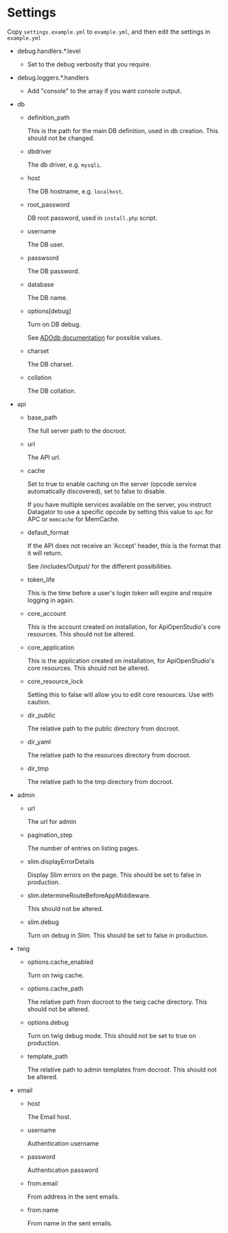 Settings
========

Copy ```settings.example.yml``` to ```example.yml```, and then edit the settings in ```example.yml```

- debug.handlers.*.level

    - Set to the debug verbosity that you require.

- debug.loggers.*.handlers

    - Add "console" to the array if you want console output.

- db

    - definition_path

        This is the path for the main DB definition, used in db creation. This should not be changed.

    - dbdriver

        The db driver, e.g. ```mysqli```.

    - host

        The DB hostname, e.g. ```localhost```.

    - root_password

        DB root password, used in ```install.php``` script.

    - username

        The DB user.

    - passwsord

        The DB password.

    - database

        The DB name.

    - options[debug]

        Turn on DB debug.
        
        See [ADOdb documentation](http://phplens.com/lens/adodb/docs-adodb.htm) for possible values.

    - charset

        The DB charset.

    - collation

        The DB collation.

- api

    - base_path

        The full server path to the docroot.

    - url

        The API url.

    - cache

        Set to true to enable caching on the server (opcode service automatically discovered), set to false to disable.
        
        If you have multiple services available on the server, you instruct Datagator to use a specific opcode by setting this value to ```apc``` for APC or ```memcache``` for MemCache.

    - default_format

        If the API does not receive an 'Accept' header, this is the format that it will return.
        
        See /includes/Output/ for the different possibilities.

    - token_life

        This is the time before a user's login token will expire and require logging in again.

    - core_account

        This is the account created on installation, for ApiOpenStudio's core resources. This should not be altered.

    - core_application

        This is the application created on installation, for ApiOpenStudio's core resources. This should not be altered.

    - core_resource_lock

        Setting this to false will allow you to edit core resources. Use with caution.

    - dir_public

        The relative path to the public directory from docroot.

    - dir_yaml

        The relative path to the resources directory from docroot.

    - dir_tmp

        The relative path to the tmp directory from docroot.

- admin

    - url

        The url for admin

    - pagination_step

        The number of entries on listing pages.

    - slim.displayErrorDetails

        Display Slim errors on the page. This should be set to false in production.

    - slim.determineRouteBeforeAppMiddleware.

        This should not be altered.

    - slim.debug

        Turn on debug in Slim. This should be set to false in production.

- twig

    - options.cache_enabled

        Turn on twig cache.

    - options.cache_path

        The relative path from docroot to the twig cache directory. This should not be altered.

    - options.debug

        Turn on twig debug mode. This should not be set to true on production.

    - template_path

        The relative path to admin templates from docroot. This should not be altered.

- email

    -   host
        
        The Email host.
        
    - username
    
        Authentication username
        
    - password
    
        Authentication password
    
    - from.email
    
        From address in the sent emails.
    
    - from.name
    
        From name in the sent emails.
